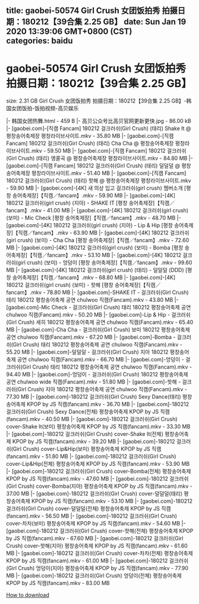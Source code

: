 
title: gaobei-50574 Girl Crush 女团饭拍秀 拍摄日期：180212【39合集 2.25 GB】
date: Sun Jan 19 2020 13:39:06 GMT+0800 (CST)    
categories: baidu
---

# gaobei-50574 Girl Crush 女团饭拍秀 拍摄日期：180212【39合集 2.25 GB】
size: 2.31 GB
 Girl Crush 女团饭拍秀 拍摄日期：180212【39合集 2.25 GB】-韩国女团饭拍-饭拍视频-高贝娱乐
 
|- 韩国女团热舞.html - 459 B
|- 高贝公众号比高贝官网更新更快.jpg - 86.00 kB
|- [gaobei.com]-[직캠 Fancam] 180212 걸크러쉬(Girl Crush) (태리) Shake It @ 평창송어축제장 평창라이브사이트.mkv - 35.80 MB
|- [gaobei.com]-[직캠 Fancam] 180212 걸크러쉬(Girl Crush) (태리) Cha Cha @ 평창송어축제장 평창라이브사이트.mkv - 59.50 MB
|- [gaobei.com]-[직캠 Fancam] 180212 걸크러쉬(Girl Crush) (태리) 앵콜곡 @ 평창송어축제장 평창라이브사이트.mkv - 84.80 MB
|- [gaobei.com]-[직캠 Fancam] 180212 걸크러쉬(Girl Crush) (태리) 덜덜덜 @ 평창송어축제장 평창라이브사이트.mkv - 51.40 MB
|- [gaobei.com]-[직캠 Fancam] 180212 걸크러쉬(Girl Crush) (태리) 핫해 @ 평창송어축제장 평창라이브사이트.mkv - 59.90 MB
|- [gaobei.com]-[4K] 새 의상 입고 걸크러쉬(girl crush) 멤버소개 [평창 송어축제장]【직캠／fancam】.mkv - 59.90 MB
|- [gaobei.com]-[4K] 180212 걸크러쉬(girl crush) (지아) - SHAKE IT [평창 송어축제장]【직캠／fancam】.mkv - 41.00 MB
|- [gaobei.com]-[4K] 180212 걸크러쉬(girl crush) (보미) - Mic Check [평창 송어축제장]【직캠／fancam】.mkv - 48.70 MB
|- [gaobei.com]-[4K] 180212 걸크러쉬(girl crush) (지아) - Lip & Hip [평창 송어축제장]【직캠／fancam】.mkv - 63.90 MB
|- [gaobei.com]-[4K] 180212 걸크러쉬(girl crush) (보미) - Cha Cha [평창 송어축제장]【직캠／fancam】.mkv - 72.60 MB
|- [gaobei.com]-[4K] 180212 걸크러쉬(girl crush) (보미) - Bomba [평창 송어축제장]【직캠／fancam】.mkv - 53.10 MB
|- [gaobei.com]-[4K] 180212 걸크러쉬(girl crush) (보미) - 엉덩이 [평창 송어축제장]【직캠／fancam】.mkv - 99.60 MB
|- [gaobei.com]-[4K] 180212 걸크러쉬(girl crush) (태리) - 덜덜덜 (DDD) [평창 송어축제장]【직캠／fancam】.mkv - 68.80 MB
|- [gaobei.com]-[4K] 180212 걸크러쉬(girl crush) (보미) - 핫해 [평창 송어축제장]【직캠／fancam】.mkv - 78.80 MB
|- [gaobei.com]-SHAKE IT - 걸크러쉬(Girl Crush) 태리 180212 평창송어축제 공연 chulwoo 직캠(Fancam).mkv - 43.80 MB
|- [gaobei.com]-Mic Check - 걸크러쉬(Girl Crush) 태리 180212 평창송어축제 공연 chulwoo 직캠(Fancam).mkv - 50.20 MB
|- [gaobei.com]-Lip & Hip - 걸크러쉬(Girl Crush) 세히 180212 평창송어축제 공연 chulwoo 직캠(Fancam).mkv - 65.40 MB
|- [gaobei.com]-Cha Cha - 걸크러쉬(Girl Crush) 보미 180212 평창송어축제 공연 chulwoo 직캠(Fancam).mkv - 67.20 MB
|- [gaobei.com]-Bomba - 걸크러쉬(Girl Crush) 태리 180212 평창송어축제 공연 chulwoo 직캠(Fancam).mkv - 55.20 MB
|- [gaobei.com]-덜덜덜 - 걸크러쉬(Girl Crush) 지아 180212 평창송어축제 공연 chulwoo 직캠(Fancam).mkv - 66.70 MB
|- [gaobei.com]-엉덩이 - 걸크러쉬(Girl Crush) 태리 180212 평창송어축제 공연 chulwoo 직캠(Fancam).mkv - 94.40 MB
|- [gaobei.com]-엉덩이 - 걸크러쉬(Girl Crush) 180212 평창송어축제 공연 chulwoo wide 직캠(Fancam).mkv - 51.80 MB
|- [gaobei.com]-핫해 - 걸크러쉬(Girl Crush) 지아 180212 평창송어축제 공연 chulwoo 직캠(Fancam).mkv - 77.30 MB
|- [gaobei.com]-180212 걸크러쉬(Girl Crush) Sexy Dance(태리) 평창송어축제 KPOP by JS 직캠(fancam).mkv - 36.70 MB
|- [gaobei.com]-180212 걸크러쉬(Girl Crush) Sexy Dance(전체) 평창송어축제 KPOP by JS 직캠(fancam).mkv - 40.50 MB
|- [gaobei.com]-180212 걸크러쉬(Girl Crush) cover-Shake It(보미) 평창송어축제 KPOP by JS 직캠(fancam).mkv - 33.30 MB
|- [gaobei.com]-180212 걸크러쉬(Girl Crush) cover-Shake It(전체) 평창송어축제 KPOP by JS 직캠(fancam).mkv - 39.20 MB
|- [gaobei.com]-180212 걸크러쉬(Girl Crush) cover-Lip&Hip(보미) 평창송어축제 KPOP by JS 직캠(fancam).mkv - 51.80 MB
|- [gaobei.com]-180212 걸크러쉬(Girl Crush) cover-Lip&Hip(전체) 평창송어축제 KPOP by JS 직캠(fancam).mkv - 53.90 MB
|- [gaobei.com]-180212 걸크러쉬(Girl Crush) cover-Bomba(전체) 평창송어축제 KPOP by JS 직캠(fancam).mkv - 47.60 MB
|- [gaobei.com]-180212 걸크러쉬(Girl Crush) cover-Bomba(지아) 평창송어축제 KPOP by JS 직캠(fancam).mkv - 37.00 MB
|- [gaobei.com]-180212 걸크러쉬(Girl Crush) cover-덜덜덜(태리) 평창송어축제 KPOP by JS 직캠(fancam).mkv - 53.10 MB
|- [gaobei.com]-180212 걸크러쉬(Girl Crush) cover-덜덜덜(전체) 평창송어축제 KPOP by JS 직캠(fancam).mkv - 56.50 MB
|- [gaobei.com]-180212 걸크러쉬(Girl Crush) cover-차차(보미) 평창송어축제 KPOP by JS 직캠(fancam).mkv - 54.60 MB
|- [gaobei.com]-180212 걸크러쉬(Girl Crush) cover-핫해(전체) 평창송어축제 KPOP by JS 직캠(fancam).mkv - 67.60 MB
|- [gaobei.com]-180212 걸크러쉬(Girl Crush) cover-핫해(지아) 평창송어축제 KPOP by JS 직캠(fancam).mkv - 61.60 MB
|- [gaobei.com]-180212 걸크러쉬(Girl Crush) cover-차차(전체) 평창송어축제 KPOP by JS 직캠(fancam).mkv - 61.00 MB
|- [gaobei.com]-180212 걸크러쉬(Girl Crush) 엉덩이(지아) 평창송어축제 KPOP by JS 직캠(fancam).mkv - 77.90 MB
|- [gaobei.com]-180212 걸크러쉬(Girl Crush) 엉덩이(전체) 평창송어축제 KPOP by JS 직캠(fancam).mkv - 83.00 MB

[How to download](https://bpcam.bemobtrk.com/go/2ceec3aa-1ca2-46d6-b9ff-aaa5c184517c?jno=98)